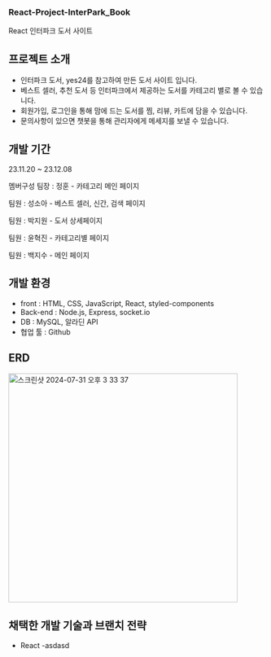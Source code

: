### React-Project-InterPark_Book

React 인터파크 도서 사이트

## 프로젝트 소개

* 인터파크 도서, yes24를 참고하여 만든 도서 사이트 입니다.
* 베스트 셀러, 추천 도서 등 인터파크에서 제공하는 도서를 카테고리 별로 볼 수 있습니다. 
* 회원가입, 로그인을 통해 맘에 드는 도서를 찜, 리뷰, 카트에 담을 수 있습니다.
* 문의사항이 있으면 챗봇을 통해 관리자에게 메세지를 보낼 수 있습니다.

## 개발 기간

23.11.20 ~ 23.12.08

멤버구성
팀장 : 정훈 - 카테고리 메인 페이지

팀원 : 성소아 - 베스트 셀러, 신간, 검색 페이지

팀원 : 박지원 - 도서 상세페이지

팀원 : 윤혁진 - 카테고리별 페이지

팀원 : 백지수 - 메인 페이지

## 개발 환경
* front : HTML, CSS, JavaScript, React, styled-components
* Back-end : Node.js, Express, socket.io
* DB : MySQL, 알라딘 API
* 협업 툴 : Github

## ERD
<img width="450" alt="스크린샷 2024-07-31 오후 3 33 37" src="https://github.com/user-attachments/assets/11b2c09b-283d-4db5-af07-9d217a1532ba">

## 채택한 개발 기술과 브랜치 전략
- React
  -asdasd 

